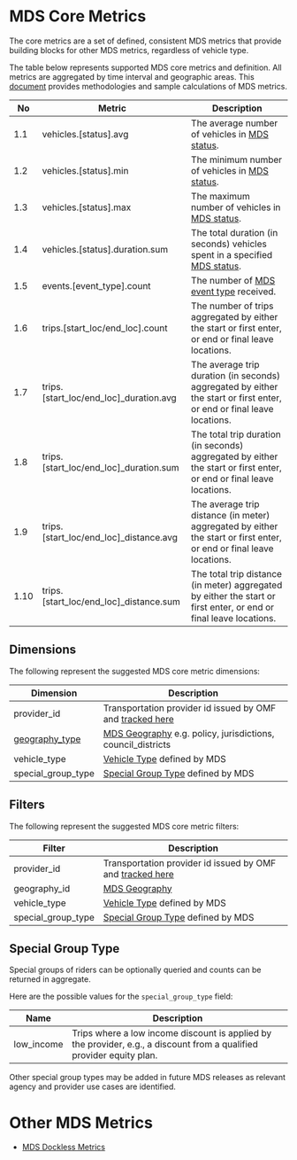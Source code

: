 # MDS Core Metrics

The core metrics are a set of defined, consistent MDS metrics that provide building blocks for other MDS metrics, regardless of vehicle type. 

The table below represents supported MDS core metrics and definition. All metrics are aggregated by time interval and geographic areas. This [document](https://docs.google.com/document/d/1rOhnaKWPSZApfWhFd1lzurXMbWLuZTJAYCLoxT2PQ14/edit?usp=sharing) provides methodologies and sample calculations of MDS metrics. 


|No| Metric               | Description                                                                                                         |
|--| --| -- |
|1.1 | vehicles.[status].avg | The average number of vehicles in [MDS status](https://github.com/openmobilityfoundation/mobility-data-specification/tree/dev/agency#vehicle-events). |
|1.2 | vehicles.[status].min | The minimum number of vehicles in [MDS status](https://github.com/openmobilityfoundation/mobility-data-specification/tree/dev/agency#vehicle-events).   |
|1.3| vehicles.[status].max | The maximum number of vehicles in [MDS status](https://github.com/openmobilityfoundation/mobility-data-specification/tree/dev/agency#vehicle-events). |
|1.4| vehicles.[status].duration.sum | The total duration (in seconds) vehicles spent in a specified [MDS status](https://github.com/openmobilityfoundation/mobility-data-specification/tree/dev/agency#vehicle-events). |
|1.5| events.[event_type].count |The number of [MDS event type](https://github.com/openmobilityfoundation/mobility-data-specification/tree/dev/agency#vehicle-events) received.  |
|1.6| trips.[start_loc/end_loc].count|The number of trips aggregated by either the start or first enter, or end or final leave locations.|
|1.7| trips.[start_loc/end_loc]_duration.avg|The average trip duration (in seconds) aggregated by either the start or first enter, or end or final leave locations.|
|1.8| trips.[start_loc/end_loc]_duration.sum| The total trip duration (in seconds) aggregated by either the start or first enter, or end or final leave locations. |
|1.9| trips.[start_loc/end_loc]_distance.avg| The average trip distance (in meter) aggregated by either the start or first enter, or end or final leave locations. |
|1.10| trips.[start_loc/end_loc]_distance.sum|The total trip distance (in meter) aggregated by either the start or first enter, or end or final leave locations.|

## Dimensions

The following represent the suggested MDS core metric dimensions:

| Dimension    | Description |
| ------------ | -------------------------------------------------------------------------------------------------------------------------- |
| provider_id  | Transportation provider id issued by OMF and [tracked here](/providers.csv)                              |
| [geography_type](/geography#geography-type)   | [MDS Geography](/geography) e.g. policy, jurisdictions, council_districts |
| vehicle_type | [Vehicle Type](/agency#vehicle-type) defined by MDS                                                  |
| special_group_type | [Special Group Type](#special-group-type) defined by MDS                                                  |

## Filters

The following represent the suggested MDS core metric filters:

| Filter       | Description                                                                                                                |
| ------------ | -------------------------------------------------------------------------------------------------------------------------- |
| provider_id  | Transportation provider id issued by OMF and [tracked here](/providers.csv)                              |
| geography_id    | [MDS Geography](/geography) |
| vehicle_type | [Vehicle Type](/agency#vehicle-type) defined by MDS                                                      |
| special_group_type | [Special Group Type](#special-group-type) defined by MDS                                                  |

## Special Group Type

Special groups of riders can be optionally queried and counts can be returned in aggregate.  

Here are the possible values for the `special_group_type` field:

| Name | Description |
|------|------|
| low_income | Trips where a low income discount is applied by the provider, e.g., a discount from a qualified provider equity plan. |

Other special group types may be added in future MDS releases as relevant agency and provider use cases are identified.

# Other MDS Metrics

- [MDS Dockless Metrics](dockless_metrics.md)
